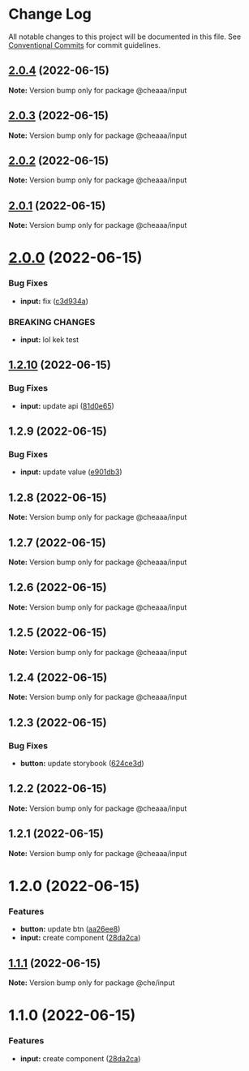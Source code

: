 # Change Log

All notable changes to this project will be documented in this file.
See [Conventional Commits](https://conventionalcommits.org) for commit guidelines.

## [2.0.4](https://github.com/SergeyBondar93/liba/compare/@cheaaa/input@2.0.3...@cheaaa/input@2.0.4) (2022-06-15)

**Note:** Version bump only for package @cheaaa/input





## [2.0.3](https://github.com/SergeyBondar93/liba/compare/@cheaaa/input@2.0.2...@cheaaa/input@2.0.3) (2022-06-15)

**Note:** Version bump only for package @cheaaa/input





## [2.0.2](https://github.com/SergeyBondar93/liba/compare/@cheaaa/input@2.0.1...@cheaaa/input@2.0.2) (2022-06-15)

**Note:** Version bump only for package @cheaaa/input





## [2.0.1](https://github.com/SergeyBondar93/liba/compare/@cheaaa/input@2.0.0...@cheaaa/input@2.0.1) (2022-06-15)

**Note:** Version bump only for package @cheaaa/input





# [2.0.0](https://github.com/SergeyBondar93/liba/compare/@cheaaa/input@1.2.10...@cheaaa/input@2.0.0) (2022-06-15)


### Bug Fixes

* **input:** fix ([c3d934a](https://github.com/SergeyBondar93/liba/commit/c3d934a15adfa1770f6fbd7e2ad93f74a11f8768))


### BREAKING CHANGES

* **input:** lol kek test





## [1.2.10](https://github.com/SergeyBondar93/liba/compare/@cheaaa/input@1.2.9...@cheaaa/input@1.2.10) (2022-06-15)


### Bug Fixes

* **input:** update api ([81d0e65](https://github.com/SergeyBondar93/liba/commit/81d0e652524dc8a27b1b725b3fe778efa2b30195))





## 1.2.9 (2022-06-15)


### Bug Fixes

* **input:** update value ([e901db3](https://github.com/SergeyBondar93/liba/commit/e901db331290ba808a0b8c8c7fe00c609361f556))





## 1.2.8 (2022-06-15)

**Note:** Version bump only for package @cheaaa/input





## 1.2.7 (2022-06-15)

**Note:** Version bump only for package @cheaaa/input





## 1.2.6 (2022-06-15)

**Note:** Version bump only for package @cheaaa/input





## 1.2.5 (2022-06-15)

**Note:** Version bump only for package @cheaaa/input





## 1.2.4 (2022-06-15)

**Note:** Version bump only for package @cheaaa/input





## 1.2.3 (2022-06-15)


### Bug Fixes

* **button:** update storybook ([624ce3d](https://github.com/SergeyBondar93/liba/commit/624ce3d895cd8299ed3c9ba8183364b2197b0be2))





## 1.2.2 (2022-06-15)

**Note:** Version bump only for package @cheaaa/input





## 1.2.1 (2022-06-15)

**Note:** Version bump only for package @cheaaa/input





# 1.2.0 (2022-06-15)


### Features

* **button:** update btn ([aa26ee8](https://github.com/SergeyBondar93/liba/commit/aa26ee83a3c0657bdf7e7de1877e72b7c217e663))
* **input:** create component ([28da2ca](https://github.com/SergeyBondar93/liba/commit/28da2cacb80951143e0065a3a47806fc9dfd0027))





## [1.1.1](https://github.com/SergeyBondar93/liba/compare/@che/input@1.1.0...@che/input@1.1.1) (2022-06-15)

**Note:** Version bump only for package @che/input





# 1.1.0 (2022-06-15)


### Features

* **input:** create component ([28da2ca](https://github.com/SergeyBondar93/liba/commit/28da2cacb80951143e0065a3a47806fc9dfd0027))

